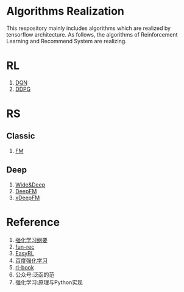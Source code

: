 # Algorithms Realization
This respository  mainly includes algorithms which are realized by tensorflow architecture. As follows, the algorithms of Reinforcement Learning and Recommend System are realizing.

# RL
1. [DQN](https://github.com/Evan-wyl/model-realization/blob/master/RL/DQN.py)
2. [DDPG](https://github.com/Evan-wyl/model-realization/blob/master/RL/DDPG.py)

# RS
## Classic
1. [FM](https://github.com/Evan-wyl/model-realization/blob/master/RS/classical/FM.py)

## Deep
1. [Wide&Deep](https://github.com/Evan-wyl/model-realization/tree/master/RS/deep/WideDeep)
2. [DeepFM](https://github.com/Evan-wyl/model-realization/tree/master/RS/deep/DeepFM)
3. [xDeepFM](https://github.com/Evan-wyl/model-realization/tree/master/RS/deep/xDeepFM)

# Reference
1. [强化学习纲要](https://github.com/zhoubolei/introRL)
2. [fun-rec](https://github.com/datawhalechina/fun-rec)
3. [EasyRL](https://github.com/datawhalechina/easy-rl)
4. [百度强化学习](https://aistudio.baidu.com/aistudio/education/group/info/1335)
5. [rl-book](https://github.com/zhiqingxiao/rl-book)
6. 公众号:泛函的范
7. 强化学习:原理与Python实现
